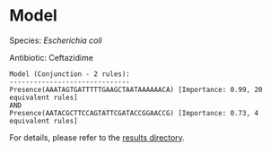 
# Model

Species: *Escherichia coli*

Antibiotic: Ceftazidime

```
Model (Conjunction - 2 rules):
------------------------------
Presence(AAATAGTGATTTTTGAAGCTAATAAAAAACA) [Importance: 0.99, 20 equivalent rules]
AND
Presence(AATACGCTTCCAGTATTCGATACCGGAACCG) [Importance: 0.73, 4 equivalent rules]

```

For details, please refer to the [results directory](../../../../../results/scm_b/escherichia%20coli/ceftazidime/repeat_2/).

